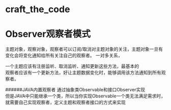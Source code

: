 # craft_the_code

Observer观察者模式
================
主题对象，观察对象，观察者可以订阅/取消对主题对象的关注，主题对象一旦有变化会将变化通知给所有关注自己的观察者。
一对多关系，  

一个主题应该有注册监听、取消监听、通知更新这些方法，最基本的  
观察者应该有一个更新方法，好让主题数据变化时，能够调用该方法通知到所有观察者。  

######JAVA内置观察者
通过抽象类Observable和接口Observer实现  
但是JAVA中只能继承一个类，所以当你实现Observable一个类无法满足需求时，就需要自己实现观察者，定义主题和观察者接口的方式来实现














